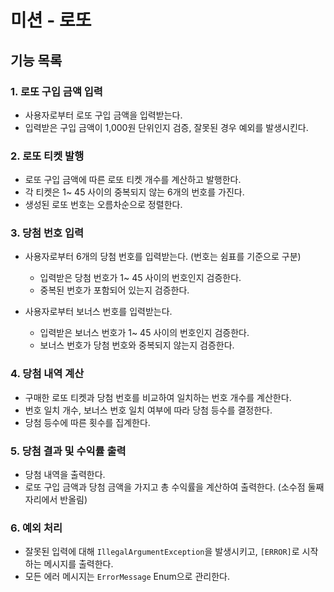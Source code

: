 # 미션 - 로또

## 기능 목록

### 1. 로또 구입 금액 입력
  - 사용자로부터 로또 구입 금액을 입력받는다.
  - 입력받은 구입 금액이 1,000원 단위인지 검증, 잘못된 경우 예외를 발생시킨다.

### 2. 로또 티켓 발행
  - 로또 구입 금액에 따른 로또 티켓 개수를 계산하고 발행한다.
  - 각 티켓은 1~ 45 사이의 중복되지 않는 6개의 번호를 가진다.
  - 생성된 로또 번호는 오름차순으로 정렬한다.

### 3. 당첨 번호 입력
  - 사용자로부터 6개의 당첨 번호를 입력받는다. (번호는 쉼표를 기준으로 구분)
    - 입력받은 당첨 번호가 1~ 45 사이의 번호인지 검증한다.
    - 중복된 번호가 포함되어 있는지 검증한다.
    
  - 사용자로부터 보너스 번호를 입력받는다.
    - 입력받은 보너스 번호가 1~ 45 사이의 번호인지 검증한다.
    - 보너스 번호가 당첨 번호와 중복되지 않는지 검증한다.

### 4. 당첨 내역 계산
  - 구매한 로또 티켓과 당첨 번호를 비교하여 일치하는 번호 개수를 계산한다.
  - 번호 일치 개수, 보너스 번호 일치 여부에 따라 당첨 등수를 결정한다.
  - 당첨 등수에 따른 횟수를 집계한다.

### 5. 당첨 결과 및 수익률 출력
  - 당첨 내역을 출력한다.
  - 로또 구입 금액과 당첨 금액을 가지고 총 수익률을 계산하여 출력한다. (소수점 둘째 자리에서 반올림)

### 6. 예외 처리
  - 잘못된 입력에 대해 `IllegalArgumentException`을 발생시키고, `[ERROR]`로 시작하는 메시지를 출력한다.
  - 모든 에러 메시지는 `ErrorMessage` Enum으로 관리한다.